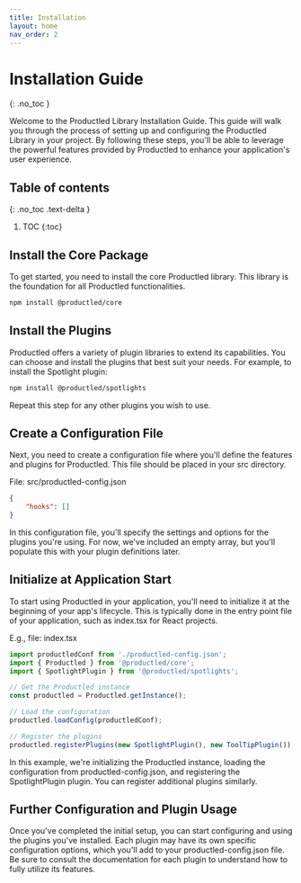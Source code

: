 ```yaml
---
title: Installation
layout: home
nav_order: 2
---
```


# Installation Guide 

{: .no_toc }

Welcome to the Productled Library Installation Guide. This guide will walk you through the process of setting up and configuring the Productled Library in your project. By following these steps, you'll be able to leverage the powerful features provided by Productled to enhance your application's user experience.

## Table of contents

{: .no_toc .text-delta }

1. TOC
{:toc}

## Install the Core Package

To get started, you need to install the core Productled library. This library is the foundation for all Productled functionalities.

```bash
npm install @productled/core
```

## Install the Plugins

Productled offers a variety of plugin libraries to extend its capabilities. You can choose and install the plugins that best suit your needs. For example, to install the Spotlight plugin:

```bash
npm install @productled/spotlights
```

Repeat this step for any other plugins you wish to use.

## Create a Configuration File

Next, you need to create a configuration file where you'll define the features and plugins for Productled. This file should be placed in your src directory.

File: src/productled-config.json

```json
{
    "hooks": []
}
```

In this configuration file, you'll specify the settings and options for the plugins you're using. For now, we've included an empty array, but you'll populate this with your plugin definitions later.

## Initialize at Application Start

To start using Productled in your application, you'll need to initialize it at the beginning of your app's lifecycle. This is typically done in the entry point file of your application, such as index.tsx for React projects.

E.g., file: index.tsx

```typescript
import productledConf from './productled-config.json';
import { Productled } from '@productled/core';
import { SpotlightPlugin } from '@productled/spotlights';

// Get the Productled instance
const productled = Productled.getInstance();

// Load the configuration
productled.loadConfig(productledConf);

// Register the plugins
productled.registerPlugins(new SpotlightPlugin(), new ToolTipPlugin());
```

In this example, we're initializing the Productled instance, loading the configuration from productled-config.json, and registering the SpotlightPlugin plugin. You can register additional plugins similarly.

## Further Configuration and Plugin Usage

Once you've completed the initial setup, you can start configuring and using the plugins you've installed. Each plugin may have its own specific configuration options, which you'll add to your productled-config.json file. Be sure to consult the documentation for each plugin to understand how to fully utilize its features.